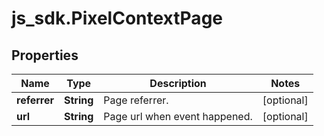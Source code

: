 # js_sdk.PixelContextPage

## Properties
Name | Type | Description | Notes
------------ | ------------- | ------------- | -------------
**referrer** | **String** | Page referrer. | [optional] 
**url** | **String** | Page url when event happened. | [optional] 
